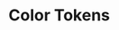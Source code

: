 <script setup>
  import * as tokens from '@package/tokens/lib/color.js'
  const types = ['Primary', 'Success', 'Warning', 'Danger', 'Neutral']
</script>

# Color Tokens

<ColorPalette 
  v-for="(type, index) in types" 
  :tokens="tokens"
  :key="index" 
  :type="type" 
/>
